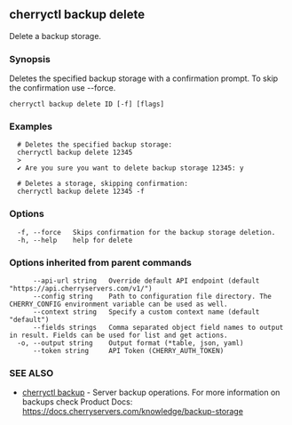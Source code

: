 ## cherryctl backup delete

Delete a backup storage.

### Synopsis

Deletes the specified backup storage with a confirmation prompt. To skip the confirmation use --force.

```
cherryctl backup delete ID [-f] [flags]
```

### Examples

```
  # Deletes the specified backup storage:
  cherryctl backup delete 12345
  >
  ✔ Are you sure you want to delete backup storage 12345: y
  		
  # Deletes a storage, skipping confirmation:
  cherryctl backup delete 12345 -f
```

### Options

```
  -f, --force   Skips confirmation for the backup storage deletion.
  -h, --help    help for delete
```

### Options inherited from parent commands

```
      --api-url string   Override default API endpoint (default "https://api.cherryservers.com/v1/")
      --config string    Path to configuration file directory. The CHERRY_CONFIG environment variable can be used as well.
      --context string   Specify a custom context name (default "default")
      --fields strings   Comma separated object field names to output in result. Fields can be used for list and get actions.
  -o, --output string    Output format (*table, json, yaml)
      --token string     API Token (CHERRY_AUTH_TOKEN)
```

### SEE ALSO

* [cherryctl backup](cherryctl_backup.md)	 - Server backup operations. For more information on backups check Product Docs: https://docs.cherryservers.com/knowledge/backup-storage

